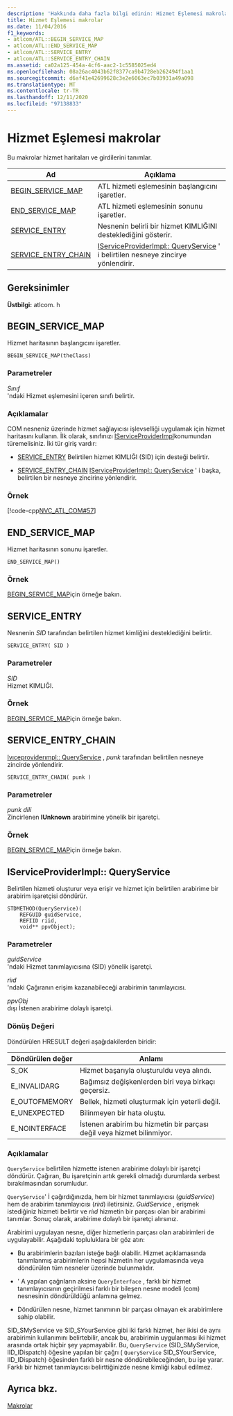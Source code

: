 ```yaml
---
description: 'Hakkında daha fazla bilgi edinin: Hizmet Eşlemesi makrolar'
title: Hizmet Eşlemesi makrolar
ms.date: 11/04/2016
f1_keywords:
- atlcom/ATL::BEGIN_SERVICE_MAP
- atlcom/ATL::END_SERVICE_MAP
- atlcom/ATL::SERVICE_ENTRY
- atlcom/ATL::SERVICE_ENTRY_CHAIN
ms.assetid: ca02a125-454a-4cf6-aac2-1c5585025ed4
ms.openlocfilehash: 08a26ac4043b62f8377ca9b4728eb262494f1aa1
ms.sourcegitcommit: d6af41e42699628c3e2e6063ec7b03931a49a098
ms.translationtype: MT
ms.contentlocale: tr-TR
ms.lasthandoff: 12/11/2020
ms.locfileid: "97138833"
---
```

# <a name="service-map-macros"></a>Hizmet Eşlemesi makrolar

Bu makrolar hizmet haritaları ve girdilerini tanımlar.

|Ad|Açıklama|
|-|-|
|[BEGIN_SERVICE_MAP](#begin_service_map)|ATL hizmeti eşlemesinin başlangıcını işaretler.|
|[END_SERVICE_MAP](#end_service_map)|ATL hizmeti eşlemesinin sonunu işaretler.|
|[SERVICE_ENTRY](#service_entry)|Nesnenin belirli bir hizmet KIMLIĞINI desteklediğini gösterir.|
|[SERVICE_ENTRY_CHAIN](#service_entry_chain)|[IServiceProviderImpl:: QueryService](#queryservice) ' i belirtilen nesneye zincirye yönlendirir.|

## <a name="requirements"></a>Gereksinimler

**Üstbilgi:** atlcom. h

## <a name="begin_service_map"></a><a name="begin_service_map"></a> BEGIN_SERVICE_MAP

Hizmet haritasının başlangıcını işaretler.

```
BEGIN_SERVICE_MAP(theClass)
```

### <a name="parameters"></a>Parametreler

*Sınıf*<br/>
'ndaki Hizmet eşlemesini içeren sınıfı belirtir.

### <a name="remarks"></a>Açıklamalar

COM nesneniz üzerinde hizmet sağlayıcısı işlevselliği uygulamak için hizmet haritasını kullanın. İlk olarak, sınıfınızı [IServiceProviderImpl](../../atl/reference/iserviceproviderimpl-class.md)konumundan türemelisiniz. İki tür giriş vardır:

- [SERVICE_ENTRY](#service_entry)   Belirtilen hizmet KIMLIĞI (SID) için desteği belirtir.

- [SERVICE_ENTRY_CHAIN](#service_entry_chain)   [IServiceProviderImpl:: QueryService](#queryservice) ' i başka, belirtilen bir nesneye zincirine yönlendirir.

### <a name="example"></a>Örnek

[!code-cpp[NVC_ATL_COM#57](../../atl/codesnippet/cpp/service-map-macros_1.h)]

## <a name="end_service_map"></a><a name="end_service_map"></a> END_SERVICE_MAP

Hizmet haritasının sonunu işaretler.

```
END_SERVICE_MAP()
```

### <a name="example"></a>Örnek

[BEGIN_SERVICE_MAP](#begin_service_map)için örneğe bakın.

## <a name="service_entry"></a><a name="service_entry"></a> SERVICE_ENTRY

Nesnenin *SID* tarafından belirtilen hizmet kimliğini desteklediğini belirtir.

```
SERVICE_ENTRY( SID )
```

### <a name="parameters"></a>Parametreler

*SID*<br/>
Hizmet KIMLIĞI.

### <a name="example"></a>Örnek

[BEGIN_SERVICE_MAP](#begin_service_map)için örneğe bakın.

## <a name="service_entry_chain"></a><a name="service_entry_chain"></a> SERVICE_ENTRY_CHAIN

[Ivıceproviderımpl:: QueryService](#queryservice) , *punk* tarafından belirtilen nesneye zincirde yönlendirir.

```
SERVICE_ENTRY_CHAIN( punk )
```

### <a name="parameters"></a>Parametreler

*punk dili*<br/>
Zincirlenen **IUnknown** arabirimine yönelik bir işaretçi.

### <a name="example"></a>Örnek

[BEGIN_SERVICE_MAP](#begin_service_map)için örneğe bakın.

## <a name="iserviceproviderimplqueryservice"></a><a name="queryservice"></a> IServiceProviderImpl:: QueryService

Belirtilen hizmeti oluşturur veya erişir ve hizmet için belirtilen arabirime bir arabirim işaretçisi döndürür.

```
STDMETHOD(QueryService)(
    REFGUID guidService,
    REFIID riid,
    void** ppvObject);
```

### <a name="parameters"></a>Parametreler

*guidService*<br/>
'ndaki Hizmet tanımlayıcısına (SID) yönelik işaretçi.

*riıd*<br/>
'ndaki Çağıranın erişim kazanabileceği arabirimin tanımlayıcısı.

*ppvObj*<br/>
dışı İstenen arabirime dolaylı işaretçi.

### <a name="return-value"></a>Dönüş Değeri

Döndürülen HRESULT değeri aşağıdakilerden biridir:

|Döndürülen değer|Anlamı|
|------------------|-------------|
|S_OK|Hizmet başarıyla oluşturuldu veya alındı.|
|E_INVALIDARG|Bağımsız değişkenlerden biri veya birkaçı geçersiz.|
|E_OUTOFMEMORY|Bellek, hizmeti oluşturmak için yeterli değil.|
|E_UNEXPECTED|Bilinmeyen bir hata oluştu.|
|E_NOINTERFACE|İstenen arabirim bu hizmetin bir parçası değil veya hizmet bilinmiyor.|

### <a name="remarks"></a>Açıklamalar

`QueryService` belirtilen hizmette istenen arabirime dolaylı bir işaretçi döndürür. Çağıran, Bu işaretçinin artık gerekli olmadığı durumlarda serbest bırakılmasından sorumludur.

`QueryService`' İ çağırdığınızda, hem bir hizmet tanımlayıcısı (*guidService*) hem de arabirim tanımlayıcısı (*riıd*) iletirsiniz. *GuidService* , erişmek istediğiniz hizmeti belirtir ve *riıd* hizmetin bir parçası olan bir arabirimi tanımlar. Sonuç olarak, arabirime dolaylı bir işaretçi alırsınız.

Arabirimi uygulayan nesne, diğer hizmetlerin parçası olan arabirimleri de uygulayabilir. Aşağıdaki topluluklara bir göz atın:

- Bu arabirimlerin bazıları isteğe bağlı olabilir. Hizmet açıklamasında tanımlanmış arabirimlerin hepsi hizmetin her uygulamasında veya döndürülen tüm nesneler üzerinde bulunmalıdır.

- ' A yapılan çağrıların aksine `QueryInterface` , farklı bir hizmet tanımlayıcısının geçirilmesi farklı bir bileşen nesne modeli (com) nesnesinin döndürüldüğü anlamına gelmez.

- Döndürülen nesne, hizmet tanımının bir parçası olmayan ek arabirimlere sahip olabilir.

SID_SMyService ve SID_SYourService gibi iki farklı hizmet, her ikisi de aynı arabirimin kullanımını belirtebilir, ancak bu, arabirimin uygulanması iki hizmet arasında ortak hiçbir şey yapmayabilir. Bu, `QueryService` (SID_SMyService, IID_IDispatch) öğesine yapılan bir çağrı ( `QueryService` SID_SYourService, IID_IDispatch) öğesinden farklı bir nesne döndürebileceğinden, bu işe yarar. Farklı bir hizmet tanımlayıcısı belirttiğinizde nesne kimliği kabul edilmez.

## <a name="see-also"></a>Ayrıca bkz.

[Makrolar](../../atl/reference/atl-macros.md)

